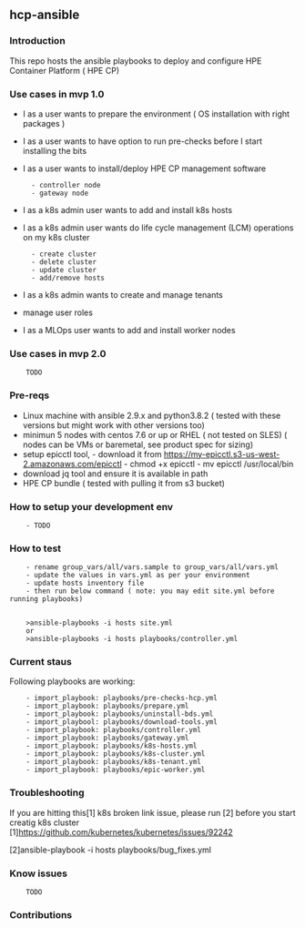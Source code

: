 ## hcp-ansible

### Introduction
This repo hosts the ansible playbooks to deploy and configure HPE Container Platform ( HPE CP)

### Use cases in mvp 1.0
  - I as a user wants to prepare the environment ( OS installation with right packages )
  - I as a user wants to have option to run pre-checks before I start installing the bits
  - I as a user wants to install/deploy HPE CP management software

          - controller node
          - gateway node
  - I as a k8s admin user wants to add and install k8s hosts
  - I as a k8s admin user wants do life cycle management (LCM) operations on my k8s cluster
  
          - create cluster
          - delete cluster
          - update cluster
          - add/remove hosts
  - I as a k8s admin wants to create and manage tenants
  - manage user roles
  - I as a MLOps user wants to add and install worker nodes
  
### Use cases in mvp 2.0
        TODO

### Pre-reqs
- Linux machine with ansible 2.9.x and python3.8.2 ( tested with these versions but might work with other versions too)
- minimun 5 nodes with centos 7.6 or up or RHEL ( not tested on SLES) ( nodes can be VMs or baremetal, see product spec for sizing)
- setup epicctl tool, 
        - download it from https://my-epicctl.s3-us-west-2.amazonaws.com/epicctl
        - chmod +x epicctl
        - mv epicctl /usr/local/bin
- download jq tool and ensure it is available in path
- HPE CP bundle ( tested with pulling it from s3 bucket)

### How to setup your development env
        - TODO
### How to test
        - rename group_vars/all/vars.sample to group_vars/all/vars.yml
        - update the values in vars.yml as per your environment
        - update hosts inventory file
        - then run below command ( note: you may edit site.yml before running playbooks)

        
        >ansible-playbooks -i hosts site.yml
        or
        >ansible-playbooks -i hosts playbooks/controller.yml
        
### Current staus

Following playbooks are working:

        - import_playbook: playbooks/pre-checks-hcp.yml
        - import_playbook: playbooks/prepare.yml
        - import_playbook: playbooks/uninstall-bds.yml
        - import_playbool: playbooks/download-tools.yml
        - import_playbook: playbooks/controller.yml
        - import_playbook: playbooks/gateway.yml
        - import_playbook: playbooks/k8s-hosts.yml
        - import_playbook: playbooks/k8s-cluster.yml
        - import_playbook: playbooks/k8s-tenant.yml
        - import_playbook: playbooks/epic-worker.yml

### Troubleshooting

If you are hitting this[1] k8s broken link issue, please run [2] before you start creatig  k8s cluster
[1]https://github.com/kubernetes/kubernetes/issues/92242

[2]ansible-playbook -i hosts playbooks/bug_fixes.yml

### Know issues
        TODO

### Contributions



